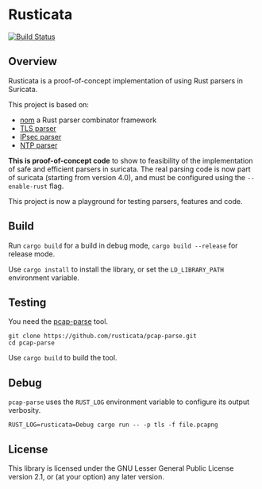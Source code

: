 # Rusticata

[![Build Status](https://travis-ci.org/rusticata/rusticata.svg?branch=master)](https://travis-ci.org/rusticata/rusticata)

## Overview

Rusticata is a proof-of-concept implementation of using Rust parsers in
Suricata.

This project is based on:
- [nom](https://github.com/Geal/nom) a Rust parser combinator framework
- [TLS parser](https://github.com/rusticata/tls-parser)
- [IPsec parser](https://github.com/rusticata/ipsec-parser)
- [NTP parser](https://github.com/rusticata/ntp-parser)

**This is proof-of-concept code** to show to feasibility of the implementation of safe and efficient parsers
in suricata. The real parsing code is now part of suricata (starting from
version 4.0), and must be configured using the `--enable-rust` flag.

This project is now a playground for testing parsers, features and code.

## Build

Run `cargo build` for a build in debug mode, `cargo build --release` for release mode.

Use `cargo install` to install the library, or set the `LD_LIBRARY_PATH` environment variable.

## Testing

You need the [pcap-parse](https://github.com/rusticata/pcap-parse) tool.

```
git clone https://github.com/rusticata/pcap-parse.git
cd pcap-parse
```

Use `cargo build` to build the tool.

## Debug
`pcap-parse` uses the `RUST_LOG` environment variable to configure its output verbosity.
```
RUST_LOG=rusticata=Debug cargo run -- -p tls -f file.pcapng
```


## License

This library is licensed under the GNU Lesser General Public License version 2.1, or (at your option) any later version.
